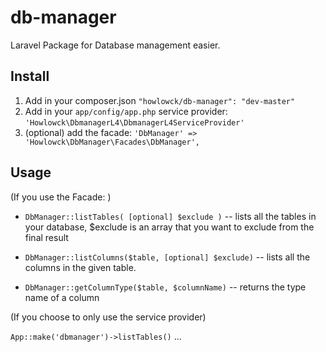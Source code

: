 db-manager
==========

Laravel Package for Database management easier.

## Install
1. Add in your composer.json `"howlowck/db-manager": "dev-master"`
2. Add in your `app/config/app.php` service provider:
`'Howlowck\DbmanagerL4\DbmanagerL4ServiceProvider'`
3. (optional) add the facade:
`'DbManager' => 'Howlowck\DbManager\Facades\DbManager',`

## Usage
(If you use the Facade: )

- `DbManager::listTables( [optional] $exclude )`
-- lists all the tables in your database, $exclude is an array that you want to exclude from the final result

- `DbManager::listColumns($table, [optional] $exclude)`
-- lists all the columns in the given table.

- `DbManager::getColumnType($table, $columnName)`
-- returns the type name of a column

(If you choose to only use the service provider)

`App::make('dbmanager')->listTables()` ...

